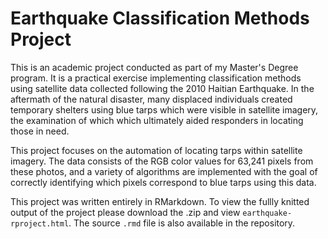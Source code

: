 # Earthquake Classification Methods Project

This is an academic project conducted as part of my Master's Degree program. It is a practical exercise implementing classification methods using satellite data collected following the 2010 Haitian Earthquake. In the aftermath of the natural disaster, many displaced individuals created temporary shelters using blue tarps which were visible in satellite imagery, the examination of which which ultimately aided responders in locating those in need.

This project focuses on the automation of locating tarps within satellite imagery. The data consists of the RGB color values for 63,241 pixels from these photos, and a variety of algorithms are implemented with the goal of correctly identifying which pixels correspond to blue tarps using this data.

This project was written entirely in RMarkdown. To view the fullly knitted output of the project please download the .zip and view `earthquake-rproject.html`. The source `.rmd` file is also available in the repository.
